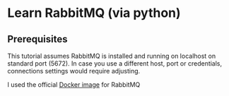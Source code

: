 # Learn RabbitMQ (via python)

## Prerequisites

This tutorial assumes RabbitMQ is installed and running on localhost on 
standard port (5672). In case you use a different host, port or credentials, 
connections settings would require adjusting.

I used the official [Docker image](https://hub.docker.com/_/rabbitmq/) for RabbitMQ 


